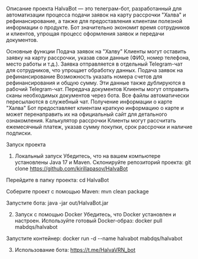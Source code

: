 Описание проекта
HalvaBot — это телеграм-бот, разработанный для автоматизации процесса подачи заявок на карту рассрочки "Халва" и рефинансирование, а также для предоставления клиентам полезной информации о продукте. Бот значительно экономит время сотрудников и клиентов, упрощая процесс оформления заявок и передачи документов.

Основные функции
Подача заявок на "Халву" Клиенты могут оставить заявку на карту рассрочки, указав свои данные (ФИО, номер телефона, место работы и т.д.). Заявка отправляется в отдельный Telegram-чат для сотрудников, что упрощает обработку данных.
Подача заявок на рефинансирование Возможность указать номера счетов для рефинансирования и общую сумму. Эти данные также дублируются в рабочий Telegram-чат.
Передача документов Клиенты могут отправить сканы необходимых документов через бота. Все файлы автоматически пересылаются в служебный чат.
Получение информации о карте "Халва" Бот предоставляет клиентам краткую информацию о карте и может перенаправить их на официальный сайт для детального ознакомления.
Калькулятор рассрочки Клиенты могут рассчитать ежемесячный платеж, указав сумму покупки, срок рассрочки и наличие подписки.

Запуск проекта
1. Локальный запуск
Убедитесь, что на вашем компьютере установлены Java 17 и Maven.
Склонируйте репозиторий проекта:
git clone <https://github.com/kirillapasov/HalvaBot>
  
Перейдите в папку проекта:
cd HalvaBot
  
Соберите проект с помощью Maven:
mvn clean package
  
Запустите бота:
java -jar out/HalvaBot.jar
  
2. Запуск с помощью Docker
Убедитесь, что Docker установлен и настроен.
Используйте готовый Docker-образ:
docker pull mabdqs/halvabot
  
Запустите контейнер:
docker run -d --name halvabot mabdqs/halvabot

3. Использование бота:
https://t.me/HalvaVRN_bot
